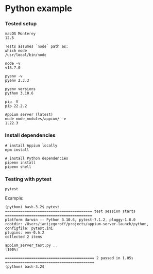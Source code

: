 # Python example

### Tested setup

```
macOS Monterey
12.5
```
```
Tests assumes `node` path as:
which node
/usr/local/bin/node

node -v
v18.7.0
```
```
pyenv -v
pyenv 2.3.3
```
```
pyenv versions
python 3.10.6
```
```
pip -V
pip 22.2.2
```
```
Appium server (latest)
node node_modules/appium/ -v
1.22.3
```

### Install dependencies

```
# install Appium locally
npm install
```
```
# install Python dependencies
pipenv install
pipenv shell
```

### Testing with pytest

```
pytest
```
Example:
```
(python) bash-3.2$ pytest
======================================== test session starts ========================================
platform darwin -- Python 3.10.6, pytest-7.1.2, pluggy-1.0.0
rootdir: /Users/janijegoroff/projects/appium-server-launch/python, configfile: pytest.ini
plugins: env-0.6.2
collected 2 items

appium_server_test.py ..                                                                      [100%]

========================================= 2 passed in 1.05s =========================================
(python) bash-3.2$
```

